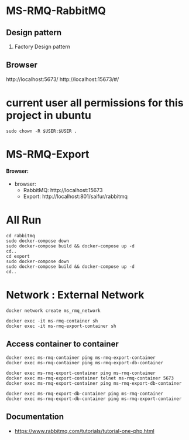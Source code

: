 # MS-RMQ-RabbitMQ
## Design pattern
1. Factory Design pattern

## Browser 
http://localhost:5673/
http://localhost:15673/#/

# current user all permissions for this project in ubuntu
```
sudo chown -R $USER:$USER .
```

# MS-RMQ-Export
#### Browser: 
- browser: 
  - RabbitMQ: http://localhost:15673
  - Export: http://localhost:801/saifur/rabbitmq

# All Run
```
cd rabbitmq
sudo docker-compose down
sudo docker-compose build && docker-compose up -d
cd..
cd export
sudo docker-compose down
sudo docker-compose build && docker-compose up -d
cd..
```

# Network : External Network
```
docker network create ms_rmq_network

docker exec -it ms-rmq-container sh
docker exec -it ms-rmq-export-container sh
```

## Access container to container
```
docker exec ms-rmq-container ping ms-rmq-export-container
docker exec ms-rmq-container ping ms-rmq-export-db-container

docker exec ms-rmq-export-container ping ms-rmq-container 
docker exec ms-rmq-export-container telnet ms-rmq-container 5673
docker exec ms-rmq-export-container ping ms-rmq-export-db-container 

docker exec ms-rmq-export-db-container ping ms-rmq-container
docker exec ms-rmq-export-db-container ping ms-rmq-export-container
```

## Documentation
- https://www.rabbitmq.com/tutorials/tutorial-one-php.html